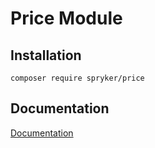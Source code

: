 # Price Module

## Installation

```
composer require spryker/price
```

## Documentation

[Documentation](https://spryker.github.io)
